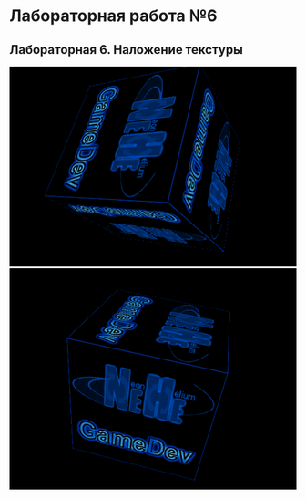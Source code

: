 # Лабораторная работа №6
## Лабораторная 6. Наложение текстуры

![Результат выполнения 1](https://github.com/KhanovDmitrii/graphics_khanov/blob/master/LB/LB6/lb6_res_vipolneniya_1.png)
![Результат выполнения 2](https://github.com/KhanovDmitrii/graphics_khanov/blob/master/LB/LB6/lb6_res_vipolneniya_2.png)
